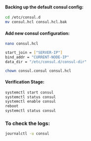 
#### Backing up the default consul config:
```sh
cd /etc/consul.d
mv consul.hcl consul.hcl.bak
```
#### Add new consul configuration:
```sh
nano consul.hcl
```
```sh
start_join = ["SERVER-IP"]
bind_addr = "CURRENT-NODE-IP"
data_dir = "/etc/consul.d/consul-dir"
```
```sh
chown consul.consul consul.hcl
```

#### Verification Stage:
```sh
systemctl start consul
systemctl status consul
systemctl enable consul
reboot
systemctl status consul
```

### To check the logs:
```sh
journalctl -u consul
```
